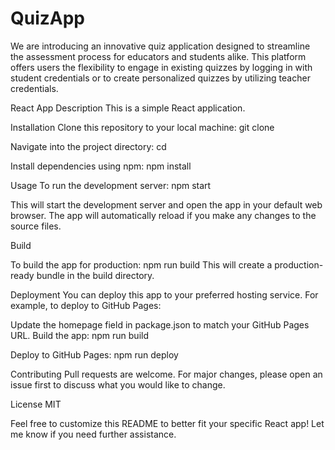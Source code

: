 # QuizApp
We are introducing an innovative quiz application designed to streamline the assessment process for educators and students alike. This platform offers users the flexibility to engage in existing quizzes by logging in with student credentials or to create personalized quizzes by utilizing teacher credentials. 


React App
Description
This is a simple React application.

Installation
Clone this repository to your local machine:
git clone <repository-url>

Navigate into the project directory:
cd <project-directory>

Install dependencies using npm:
npm install

Usage
To run the development server:
npm start

This will start the development server and open the app in your default web browser. The app will automatically reload if you make any changes to the source files.

Build

To build the app for production:
npm run build
This will create a production-ready bundle in the build directory.

Deployment
You can deploy this app to your preferred hosting service. For example, to deploy to GitHub Pages:

Update the homepage field in package.json to match your GitHub Pages URL.
Build the app:
npm run build

Deploy to GitHub Pages:
npm run deploy

Contributing
Pull requests are welcome. For major changes, please open an issue first to discuss what you would like to change.

License
MIT

Feel free to customize this README to better fit your specific React app! Let me know if you need further assistance.
